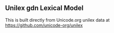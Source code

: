 Unilex gdn Lexical Model
----------------------

This is built directly from Unicode.org unilex data at
https://github.com/unicode-org/unilex
